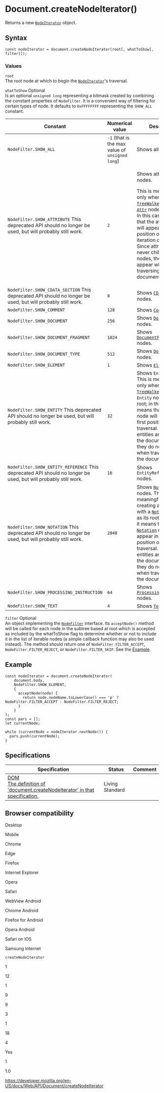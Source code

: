 # Document.createNodeIterator()

Returns a new <a href="../nodeiterator" class="internal"><code>NodeIterator</code></a> object.

## Syntax

    const nodeIterator = document.createNodeIterator(root[, whatToShow[, filter]]);

### Values

`root`  
The root node at which to begin the [`NodeIterator`](../nodeiterator)'s traversal.

`whatToShow` <span class="badge inline optional">Optional</span>  
Is an optional `unsigned long` representing a bitmask created by combining the constant properties of `NodeFilter`. It is a convenient way of filtering for certain types of node. It defaults to `0xFFFFFFFF` representing the `SHOW_ALL` constant.

<table><colgroup><col style="width: 33%" /><col style="width: 33%" /><col style="width: 33%" /></colgroup><thead><tr class="header"><th>Constant</th><th>Numerical value</th><th>Description</th></tr></thead><tbody><tr class="odd"><td><code>NodeFilter.SHOW_ALL</code></td><td><code>-1</code> (that is the max value of <code>unsigned long</code>)</td><td>Shows all nodes.</td></tr><tr class="even"><td><code>NodeFilter.SHOW_ATTRIBUTE</code> <span class="icon deprecated" data-viewbox="0 0 100 100" data-xmlns="http://www.w3.org/2000/svg" data-role="img"> This deprecated API should no longer be used, but will probably still work. </span></td><td><code>2</code></td><td><p>Shows attribute <a href="../attr"><code>Attr</code></a> nodes.</p><p>This is meaningful only when creating a <a href="../treewalker"><code>TreeWalker</code></a> with an <a href="../attr"><code>Attr</code></a> node as its root. In this case, it means that the attribute node will appear in the first position of the iteration or traversal. Since attributes are never children of other nodes, they do not appear when traversing over the document tree.</p></td></tr><tr class="odd"><td><code>NodeFilter.SHOW_CDATA_SECTION</code> <span class="icon deprecated" data-viewbox="0 0 100 100" data-xmlns="http://www.w3.org/2000/svg" data-role="img"> This deprecated API should no longer be used, but will probably still work. </span></td><td><code>8</code></td><td>Shows <a href="../cdatasection"><code>CDATASection</code></a> nodes.</td></tr><tr class="even"><td><code>NodeFilter.SHOW_COMMENT</code></td><td><code>128</code></td><td>Shows <a href="../comment"><code>Comment</code></a> nodes.</td></tr><tr class="odd"><td><code>NodeFilter.SHOW_DOCUMENT</code></td><td><code>256</code></td><td>Shows <a href="../document"><code>Document</code></a> nodes.</td></tr><tr class="even"><td><code>NodeFilter.SHOW_DOCUMENT_FRAGMENT</code></td><td><code>1024</code></td><td>Shows <a href="../documentfragment"><code>DocumentFragment</code></a> nodes.</td></tr><tr class="odd"><td><code>NodeFilter.SHOW_DOCUMENT_TYPE</code></td><td><code>512</code></td><td>Shows <a href="../documenttype"><code>DocumentType</code></a> nodes.</td></tr><tr class="even"><td><code>NodeFilter.SHOW_ELEMENT</code></td><td><code>1</code></td><td>Shows <a href="../element"><code>Element</code></a> nodes.</td></tr><tr class="odd"><td><code>NodeFilter.SHOW_ENTITY</code> <span class="icon deprecated" data-viewbox="0 0 100 100" data-xmlns="http://www.w3.org/2000/svg" data-role="img"> This deprecated API should no longer be used, but will probably still work. </span></td><td><code>32</code></td><td>Shows <span class="page-not-created"><code>Entity</code></span> nodes. This is meaningful only when creating a <a href="../treewalker"><code>TreeWalker</code></a> with an <span class="page-not-created"><code>Entity</code></span> node as its root; in this case, it means that the <span class="page-not-created"><code>Entity</code></span> node will appear in the first position of the traversal. Since entities are not part of the document tree, they do not appear when traversing over the document tree.</td></tr><tr class="even"><td><code>NodeFilter.SHOW_ENTITY_REFERENCE</code> <span class="icon deprecated" data-viewbox="0 0 100 100" data-xmlns="http://www.w3.org/2000/svg" data-role="img"> This deprecated API should no longer be used, but will probably still work. </span></td><td><code>16</code></td><td>Shows <span class="page-not-created"><code>EntityReference</code></span> nodes.</td></tr><tr class="odd"><td><code>NodeFilter.SHOW_NOTATION</code> <span class="icon deprecated" data-viewbox="0 0 100 100" data-xmlns="http://www.w3.org/2000/svg" data-role="img"> This deprecated API should no longer be used, but will probably still work. </span></td><td><code>2048</code></td><td>Shows <a href="../notation"><code>Notation</code></a> nodes. This is meaningful only when creating a <a href="../treewalker"><code>TreeWalker</code></a> with a <a href="../notation"><code>Notation</code></a> node as its root; in this case, it means that the <a href="../notation"><code>Notation</code></a> node will appear in the first position of the traversal. Since entities are not part of the document tree, they do not appear when traversing over the document tree.</td></tr><tr class="even"><td><code>NodeFilter.SHOW_PROCESSING_INSTRUCTION</code></td><td><code>64</code></td><td>Shows <a href="../processinginstruction"><code>ProcessingInstruction</code></a> nodes.</td></tr><tr class="odd"><td><code>NodeFilter.SHOW_TEXT</code></td><td><code>4</code></td><td>Shows <a href="../text"><code>Text</code></a> nodes.</td></tr></tbody></table>

`filter` <span class="badge inline optional">Optional</span>  
An object implementing the [`NodeFilter`](../nodefilter) interface. Its `acceptNode()` method will be called for each node in the subtree based at root which is accepted as included by the whatToShow flag to determine whether or not to include it in the list of iterable nodes (a simple callback function may also be used instead). The method should return one of `NodeFilter.FILTER_ACCEPT`, `NodeFilter.FILTER_REJECT`, or `NodeFilter.FILTER_SKIP`. See the [Example](#example).

## Example

    const nodeIterator = document.createNodeIterator(
        document.body,
        NodeFilter.SHOW_ELEMENT,
        {
          acceptNode(node) {
            return node.nodeName.toLowerCase() === 'p' ? NodeFilter.FILTER_ACCEPT : NodeFilter.FILTER_REJECT;
          }
        }
    );
    const pars = [];
    let currentNode;

    while (currentNode = nodeIterator.nextNode()) {
      pars.push(currentNode);
    }

## Specifications

<table><thead><tr class="header"><th>Specification</th><th>Status</th><th>Comment</th></tr></thead><tbody><tr class="odd"><td><a href="https://dom.spec.whatwg.org/#dom-document-createnodeiterator">DOM<br />
<span class="small">The definition of 'document.createNodeIterator' in that specification.</span></a></td><td><span class="spec-living">Living Standard</span></td><td></td></tr></tbody></table>

## Browser compatibility

Desktop

Mobile

Chrome

Edge

Firefox

Internet Explorer

Opera

Safari

WebView Android

Chrome Android

Firefox for Android

Opera Android

Safari on IOS

Samsung Internet

`createNodeIterator`

1

12

1

9

9

3

1

18

4

Yes

1

1.0

<a href="https://developer.mozilla.org/en-US/docs/Web/API/Document/createNodeIterator" class="_attribution-link">https://developer.mozilla.org/en-US/docs/Web/API/Document/createNodeIterator</a>

